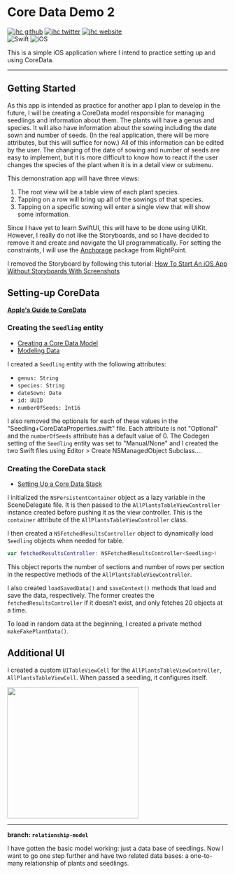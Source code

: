 # Core Data Demo 2

[![jhc github](https://img.shields.io/badge/GitHub-jhrcook-181717.svg?style=flat&logo=github)](https://github.com/jhrcook)
[![jhc twitter](https://img.shields.io/badge/Twitter-@JoshDoesA-00aced.svg?style=flat&logo=twitter)](https://twitter.com/JoshDoesa)
[![jhc website](https://img.shields.io/badge/Website-Joshua_Cook-5087B2.svg?style=flat&logo=telegram)](https://joshuacook.netlify.com)  
![Swift](https://img.shields.io/badge/Swift-Swift_Project-FA7343.svg?style=flat&logo=swift)
![iOS](https://img.shields.io/badge/iOS-iOS_Project-999999.svg?style=flat&logo=apple)

This is a simple iOS application where I intend to practice setting up and using CoreData.

---

## Getting Started

As this app is intended as practice for another app I plan to develop in the future, I will be creating a CoreData model responsible for managing seedlings and information about them.
The plants will have a genus and species.
It will also have information about the sowing including the date sown and number of seeds.
(In the real application, there will be more attributes, but this will suffice for now.)
All of this information can be edited by the user.
The changing of the date of sowing and number of seeds are easy to implement, but it is more difficult to know how to react if the user changes the species of the plant when it is in a detail view or submenu.

This demonstration app will have three views:

1. The root view will be a table view of each plant species.
2. Tapping on a row will bring up all of the sowings of that species.
3. Tapping on a specific sowing will enter a single view that will show some information.

Since I have yet to learn SwiftUI, this will have to be done using UIKit.
However, I really do not like the Storyboards, and so I have decided to remove it and create and navigate the UI programmatically.
For setting the constraints, I will use the [Anchorage](https://github.com/Rightpoint/Anchorage) package from RightPoint.

I removed the Storyboard by following this tutorial: [How To Start An iOS App Without Storyboards With Screenshots](https://www.zerotoappstore.com/how-to-start-an-ios-app-without-storyboards.html)

## Setting-up CoreData

**[Apple's Guide to CoreData](https://developer.apple.com/documentation/coredata)**

### Creating the `Seedling` entity

* [Creating a Core Data Model](https://developer.apple.com/documentation/coredata/creating_a_core_data_model)
* [Modeling Data](https://developer.apple.com/documentation/coredata/modeling_data)

I created a `Seedling` entity with the following attributes:

* `genus: String`
* `species: String`
* `dateSown: Date`
* `id: UUID`
* `numberOfSeeds: Int16`

I also removed the optionals for each of these values in the "Seedling+CoreDataProperties.swift" file.
Each attribute is not "Optional" and the `numberOfSeeds` attribute has a default value of 0.
The Codegen setting of the `Seedling` entity was set to "Manual/None" and I created the two Swift files using Editor > Create NSManagedObject Subclass….


### Creating the CoreData stack

* [Setting Up a Core Data Stack](https://developer.apple.com/documentation/coredata/setting_up_a_core_data_stack)

I initialized the `NSPersistentContainer` object as a lazy variable in the SceneDelegate file.
It is then passed to the `AllPlantsTableViewController` instance created before pushing it as the view controller.
This is the `container` attribute of the `AllPlantsTableViewController` class.

I then created a `NSFetchedResultsController` object to dynamically load `Seedling` objects when needed for table.

```swift
var fetchedResultsController: NSFetchedResultsController<Seedling>!
```

This object reports the number of sections and number of rows per section in the respective methods of the `AllPlantsTableViewController`.

I also created `loadSavedData()` and `saveContext()` methods that load and save the data, respectively.
The former creates the `fetchedResultsController` if it doesn't exist, and only fetches 20 objects at a time.

To load in random data at the beginning, I created a private method `makeFakePlantData()`.

## Additional UI

I created a custom `UITableViewCell` for the `AllPlantsTableViewController`, `AllPlantsTableViewCell`.
When passed a seedling, it configures itself.

<img src="assets/Apr-02-2020_21-00-34.gif" width=300/>

---

**branch: `relationship-model`**

I have gotten the basic model working: just a data base of seedlings.
Now I want to go one step further and have two related data bases: a one-to-many relationship of plants and seedlings.

